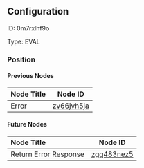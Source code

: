 # 
## Configuration
ID:  0m7rxlhf9o

Type: EVAL 








### Position

#### Previous Nodes
| Node Title | Node ID |
| :------------- | ------------ |
| Error | [zv66jvh5ja](./zv66jvh5ja.md) | 
 
 #### Future Nodes
| Node Title | Node ID |
| :------------- | ------------ |
| Return Error Response |[zgq483nez5](./zgq483nez5.md) | 